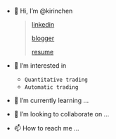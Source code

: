 - 👋 Hi, I’m @kirinchen 
    > [linkedin](https://www.linkedin.com/in/chen-kirin-b7907688/) 
    > 
    > [blogger](https://ddtwork.blogspot.com/)
    > 
    >[resume](https://www.cakeresume.com/kirin-chen-696bc0)
- 👀 I’m interested in
 
    -  ```Quantitative trading``` 
    - ```Automatic trading```
- 🌱 I’m currently learning ...
- 💞️ I’m looking to collaborate on ...
- 📫 How to reach me ... 

<!---
kirinchen/kirinchen is a ✨ special ✨ repository because its `README.md` (this file) appears on your GitHub profile.
You can click the Preview link to take a look at your changes.
--->
